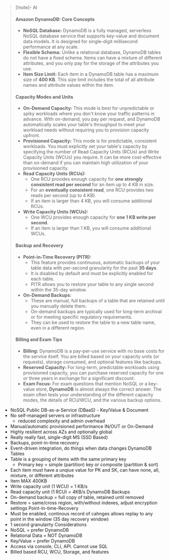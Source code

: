 > [!note]- AI
> #### Amazon DynamoDB: Core Concepts
> - **NoSQL Database:** DynamoDB is a fully managed, serverless NoSQL database service that supports key-value and document data models. It is designed for single-digit millisecond performance at any scale.
> - **Flexible Schema:** Unlike a relational database, DynamoDB tables do not have a fixed schema. Items can have a mixture of different attributes, and you only pay for the storage of the attributes you use.
> - **Item Size Limit:** Each item in a DynamoDB table has a maximum size of **400 KB**. This size limit includes the total of all attribute names and attribute values within the item.
> #### Capacity Modes and Units
> - **On-Demand Capacity:** This mode is best for unpredictable or spiky workloads where you don't know your traffic patterns in advance. With on-demand, you pay per request, and DynamoDB automatically scales your table's throughput to meet your workload needs without requiring you to provision capacity upfront.
> - **Provisioned Capacity:** This mode is for predictable, consistent workloads. You must explicitly set your table's capacity by specifying the number of Read Capacity Units (RCUs) and Write Capacity Units (WCUs) you require. It can be more cost-effective than on-demand if you can maintain high utilization of your provisioned capacity.
> - **Read Capacity Units (RCUs):**
>     - One RCU provides enough capacity for **one strongly consistent read per second** for an item up to 4 KB in size.
>     - For an **eventually consistent read**, one RCU provides two reads per second (up to 4 KB).
>     - If an item is larger than 4 KB, you will consume additional RCUs.
> - **Write Capacity Units (WCUs):**
>     - One WCU provides enough capacity for **one 1 KB write per second**.
>     - If an item is larger than 1 KB, you will consume additional WCUs.
> #### Backup and Recovery
> - **Point-in-Time Recovery (PITR):**
>     - This feature provides continuous, automatic backups of your table data with per-second granularity for the past **35 days**.
>     - It is disabled by default and must be explicitly enabled for each table.
>     - PITR allows you to restore your table to any single second within the 35-day window.
> - **On-Demand Backups:**
>     - These are manual, full backups of a table that are retained until you manually delete them.
>     - On-demand backups are typically used for long-term archival or for meeting specific regulatory requirements.
>     - They can be used to restore the table to a new table name, even in a different region.
> #### Billing and Exam Tips
> - **Billing:** DynamoDB is a pay-per-use service with no base costs for the service itself. You are billed based on your capacity units (or requests), storage consumed, and optional features like backups.
> - **Reserved Capacity:** For long-term, predictable workloads using provisioned capacity, you can purchase reserved capacity for one or three years in exchange for a significant discount.
> - **Exam Focus:** For exam questions that mention NoSQL or a key-value store, **DynamoDB** is almost always the correct answer. The exam often tests your understanding of the different capacity modes, the details of RCU/WCU, and the various backup options.

- NoSQL Public DB-as-a-Service (DBaaS) - Key/Value & Document
- No self-managed servers or infrastructure
	- reduced complexity and admin overhead
- Manual/automatic provisioned performance IN/OUT or On-Demand
- Highly resilient across AZs and optionally global
- Really really fast, single-digit MS (SSD Based)
- Backups, point-in-time recovery
- Event-driven integration, do things when data changes
DynamoDB Tables 
- Table is a grouping of items with the same primary key
	- Primary key = simple (partition) key or composite (partition & sort) 
- Each item must have a unqiue value for PK and SK, can have none, all, mixture, or different attributes
- Item MAX 400KB
- Write capacity unit (1 WCU) = 1 KB/s
- Read capacity unit (1 RCU) = 4KB/s
DynamoDB Backups
- On-demand backup = full copy of table, retained until removed
- Restore = same/cross region, with/without indexes, adjust encryption settings
Point-In-time-Recovery
- Must be enabled, continous record of cahnges allows replay to any point in the window (35 day recovery window)
- 1 second granulairty
Considerations
- NoSQL = prefer DynamoDB
- Relational Data = NOT DynamoDB
- Key/Value = prefer DynamoDB
- Access via console, CLI, API. Cannot use SQL 
- Billed based RCU, WCU, Storage, and features